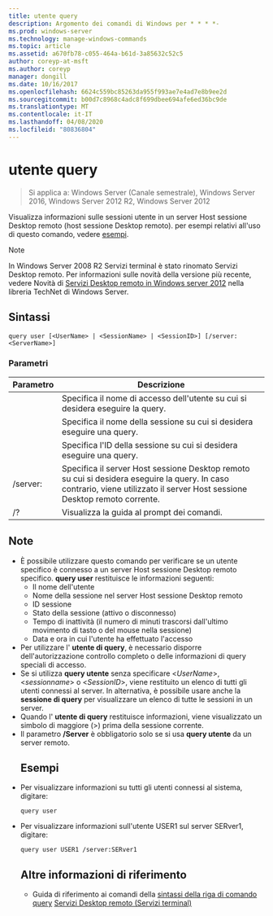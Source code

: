 ```yaml
---
title: utente query
description: Argomento dei comandi di Windows per * * * *-
ms.prod: windows-server
ms.technology: manage-windows-commands
ms.topic: article
ms.assetid: a670fb78-c055-464a-b61d-3a85632c52c5
author: coreyp-at-msft
ms.author: coreyp
manager: dongill
ms.date: 10/16/2017
ms.openlocfilehash: 6624c559bc85263da955f993ae7e4ad7e8b9ee2d
ms.sourcegitcommit: b00d7c8968c4adc8f699dbee694afe6ed36bc9de
ms.translationtype: MT
ms.contentlocale: it-IT
ms.lasthandoff: 04/08/2020
ms.locfileid: "80836804"
---
```

# <a name="query-user"></a>utente query

>Si applica a: Windows Server (Canale semestrale), Windows Server 2016, Windows Server 2012 R2, Windows Server 2012

Visualizza informazioni sulle sessioni utente in un server Host sessione Desktop remoto (host sessione Desktop remoto).
per esempi relativi all'uso di questo comando, vedere [esempi](#BKMK_examples).
> [!NOTE]
> In Windows Server 2008 R2 Servizi terminal è stato rinomato Servizi Desktop remoto. Per informazioni sulle novità della versione più recente, vedere Novità di [Servizi Desktop remoto in Windows server 2012](https://technet.microsoft.com/library/hh831527) nella libreria TechNet di Windows Server.
> ## <a name="syntax"></a>Sintassi
> ```
> query user [<UserName> | <SessionName> | <SessionID>] [/server:<ServerName>]
> ```
> ### <a name="parameters"></a>Parametri
> 
> |      Parametro       |                                                     Descrizione                                                     |
> |----------------------|---------------------------------------------------------------------------------------------------------------------|
> |      <UserName>      |                            Specifica il nome di accesso dell'utente su cui si desidera eseguire la query.                             |
> |    <SessionName>     |                              Specifica il nome della sessione su cui si desidera eseguire una query.                              |
> |     <SessionID>      |                               Specifica l'ID della sessione su cui si desidera eseguire una query.                               |
> | /server:<ServerName> | Specifica il server Host sessione Desktop remoto su cui si desidera eseguire la query. In caso contrario, viene utilizzato il server Host sessione Desktop remoto corrente. |
> |          /?          |                                        Visualizza la guida al prompt dei comandi.                                         |
> 
> ## <a name="remarks"></a>Note
> - È possibile utilizzare questo comando per verificare se un utente specifico è connesso a un server Host sessione Desktop remoto specifico. **query user** restituisce le informazioni seguenti:
>   -   Il nome dell'utente
>   -   Nome della sessione nel server Host sessione Desktop remoto
>   -   ID sessione
>   -   Stato della sessione (attivo o disconnesso)
>   -   Tempo di inattività (il numero di minuti trascorsi dall'ultimo movimento di tasto o del mouse nella sessione)
>   -   Data e ora in cui l'utente ha effettuato l'accesso
> - Per utilizzare l' **utente di query**, è necessario disporre dell'autorizzazione controllo completo o delle informazioni di query speciali di accesso.
> - Se si utilizza **query utente** senza specificare <*UserName*>, <*sessionname*> o <*SessionID*>, viene restituito un elenco di tutti gli utenti connessi al server. In alternativa, è possibile usare anche la **sessione di query** per visualizzare un elenco di tutte le sessioni in un server.
> - Quando l' **utente di query** restituisce informazioni, viene visualizzato un simbolo di maggiore (>) prima della sessione corrente.
> - Il parametro **/Server** è obbligatorio solo se si usa **query utente** da un server remoto.
>   ## <a name="examples"></a><a name=BKMK_examples></a>Esempi
> - Per visualizzare informazioni su tutti gli utenti connessi al sistema, digitare:
>   ```
>   query user
>   ```
> - Per visualizzare informazioni sull'utente USER1 sul server SERver1, digitare:
>   ```
>   query user USER1 /server:SERver1
>   ```
>   ## <a name="additional-references"></a>Altre informazioni di riferimento
>   - Guida di riferimento ai comandi della [sintassi della riga di comando](command-line-syntax-key.md)
>   [query](query.md)
>   [Servizi Desktop remoto (Servizi terminal)](remote-desktop-services-terminal-services-command-reference.md)
